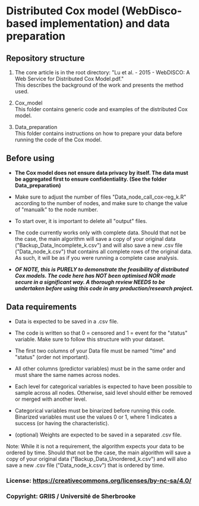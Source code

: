 # Distributed Cox model (WebDisco-based implementation) and data preparation

## Repository structure

1. The core article is in the root directory: "Lu et al. - 2015 - WebDISCO: A Web Service for Distributed Cox Model.pdf."  
This describes the background of the work and presents the method used.

2. Cox_model  
This folder contains generic code and examples of the distributed Cox model.

3. Data_preparation  
This folder contains instructions on how to prepare your data before running the code of the Cox model.


## Before using

- **The Cox model does not ensure data privacy by itself. The data must be aggregated first to ensure confidentiality. (See the folder Data_preparation)**

- Make sure to adjust the number of files "Data_node_call_cox-reg_k.R" according to the number of nodes, and make sure to change the value of "manualk" to the node number.

- To start over, it is important to delete all "output" files.

- The code currently works only with complete data. Should that not be the case, the main algorithm will save a copy of your original data ("Backup_Data_Incomplete_k.csv") and will also save a new .csv file ("Data_node_k.csv") that contains all complete rows of the original data. As such, it will be as if you were running a complete case analysis.

- ***OF NOTE, this is PURELY to demonstrate the feasibility of distributed Cox models. The code here has NOT been optimised NOR made secure in a significant way. A thorough review NEEDS to be undertaken before using this code in any production/research project.***

## Data requirements

- Data is expected to be saved in a .csv file.

- The code is written so that 0 = censored and 1 = event for the "status" variable. Make sure to follow this structure with your dataset.

- The first two columns of your Data file must be named "time" and "status" (order not important).

- All other columns (predictor variables) must be in the same order and must share the same names across nodes.

- Each level for categorical variables is expected to have been possible to sample across all nodes. Otherwise, said level should either be removed or merged with another level.

- Categorical variables must be binarized before running this code. Binarized variables must use the values 0 or 1, where 1 indicates a success (or having the characteristic).

- (optional) Weights are expected to be saved in a separated .csv file.

Note: While it is not a requirement, the algorithm expects your data to be ordered by time. Should that not be the case, the main algorithm will save a copy of your original data ("Backup_Data_Unordered_k.csv") and will also save a new .csv file ("Data_node_k.csv") that is ordered by time.


### License: https://creativecommons.org/licenses/by-nc-sa/4.0/

### Copyright: GRIIS / Université de Sherbrooke
